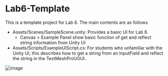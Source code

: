 # Lab6-Template

This is a template project for Lab 6.
The main contents are as follows
- Assets/Scenes/SampleScene.unity: Provides a basic UI for Lab 6.
    - Canvas > Example Panel show basic function of get and reflect string information from Unity UI
- Assets/Scripts/ExampleUIScript.cs: For students who unfamiliar with the Unity UI, this describes how to get a string from an InputField and reflect the string in the TextMeshProUGUI.

![image](https://github.com/PAVDUP/Lab6-Template/assets/98102252/4eccc72c-4883-47b9-8303-d510756f5153)
